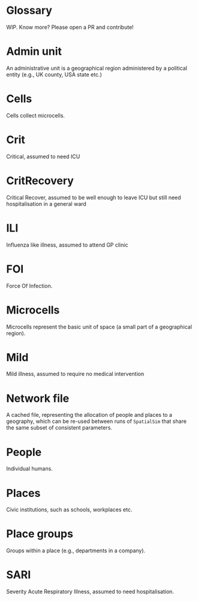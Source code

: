 # Glossary

WIP. Know more? Please open a PR and contribute!

# Admin unit

An administrative unit is a geographical region administered by a political entity (e.g., UK county, USA state etc.)

# Cells

Cells collect microcells.

# Crit

Critical, assumed to need ICU

# CritRecovery

Critical Recover, assumed to be well enough to leave ICU but still need hospitalisation in a general ward

# ILI

Influenza like illness, assumed to attend GP clinic

# FOI

Force Of Infection.

# Microcells

 Microcells represent the basic unit of space (a small part of a geographical region).

# Mild

Mild illness, assumed to require no medical intervention

# Network file

A cached file, representing the allocation of people and places to a geography, which can be re-used between runs of `SpatialSim` that share the same subset of consistent parameters.

# People

Individual humans.

# Places

Civic institutions, such as schools, workplaces etc.

# Place groups

Groups within a place (e.g., departments in a company).

# SARI

Severity Acute Respiratory Illness, assumed to need hospitalisation.

